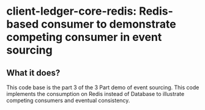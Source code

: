 # client-ledger-core-redis: Redis-based consumer to demonstrate competing consumer in event sourcing
## What it does?
This code base is the part 3 of the 3 Part demo of event sourcing.  This code implements the consumption on Redis instead of Database to illustrate competing consumers and eventual consistency.
